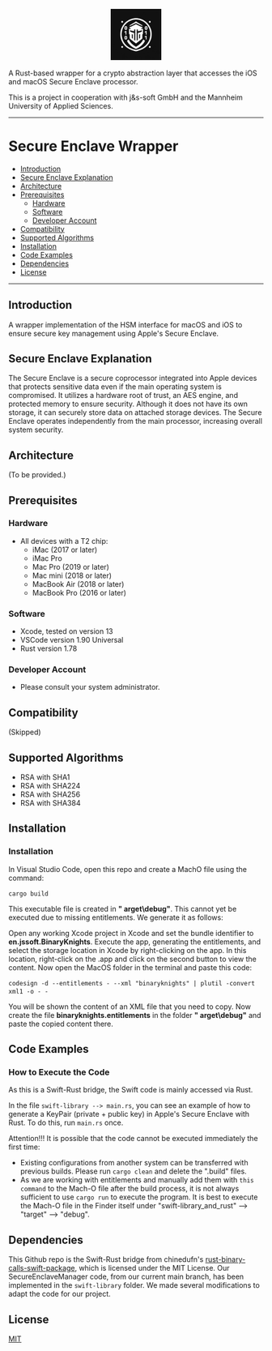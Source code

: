 
<p align=center>
    <a href="https://github.com/cep-sose2024/binary_knights/" target="_blank"><img src="documentation/pictures/logoBlack.png" style="width:20%;"></a>
</p>

A Rust-based wrapper for a crypto abstraction layer that accesses the iOS and macOS Secure Enclave processor.

This is a project in cooperation with j&s-soft GmbH and the Mannheim University of Applied Sciences.

---

# Secure Enclave Wrapper

- [Introduction](#introduction)
- [Secure Enclave Explanation](#secure-enclave-explanation)
- [Architecture](#architecture)
- [Prerequisites](#prerequisites)
    - [Hardware](#hardware)
    - [Software](#software)
    - [Developer Account](#developer-account)
- [Compatibility](#compatibility)
- [Supported Algorithms](#supported-algorithms)
- [Installation](#installation)
- [Code Examples](#code-examples)
- [Dependencies](#dependencies)
- [License](#license)

---

## Introduction
A wrapper implementation of the HSM interface for macOS and iOS to ensure secure key management using Apple's Secure Enclave.

## Secure Enclave Explanation
The Secure Enclave is a secure coprocessor integrated into Apple devices that protects sensitive data even if the main operating system is compromised. It utilizes a hardware root of trust, an AES engine, and protected memory to ensure security. Although it does not have its own storage, it can securely store data on attached storage devices. The Secure Enclave operates independently from the main processor, increasing overall system security.

## Architecture
(To be provided.)

## Prerequisites

### Hardware
- All devices with a T2 chip:
  - iMac (2017 or later)
  - iMac Pro
  - Mac Pro (2019 or later)
  - Mac mini (2018 or later)
  - MacBook Air (2018 or later)
  - MacBook Pro (2016 or later)

### Software
- Xcode, tested on version 13
- VSCode version 1.90 Universal
- Rust version 1.78

### Developer Account
- Please consult your system administrator.

## Compatibility
(Skipped)

## Supported Algorithms
- RSA with SHA1
- RSA with SHA224
- RSA with SHA256
- RSA with SHA384

## Installation
### Installation
In Visual Studio Code, open this repo and create a MachO file using the command:
```
cargo build
```
This executable file is created in **"	arget\debug"**. This cannot yet be executed due to missing entitlements. We generate it as follows:

Open any working Xcode project in Xcode and set the bundle identifier to **en.jssoft.BinaryKnights**. Execute the app, generating the entitlements, and select the storage location in Xcode by right-clicking on the app. In this location, right-click on the .app and click on the second button to view the content. Now open the MacOS folder in the terminal and paste this code:
```
codesign -d --entitlements - --xml "binaryknights" | plutil -convert xml1 -o - -
```
You will be shown the content of an XML file that you need to copy. Now create the file **binaryknights.entitlements** in the folder **"	arget\debug"** and paste the copied content there.

## Code Examples
### How to Execute the Code
As this is a Swift-Rust bridge, the Swift code is mainly accessed via Rust.

In the file `swift-library --> main.rs`, you can see an example of how to generate a KeyPair (private + public key) in Apple's Secure Enclave with Rust. To do this, run `main.rs` once.

Attention!!! It is possible that the code cannot be executed immediately the first time:
- Existing configurations from another system can be transferred with previous builds. Please run `cargo clean` and delete the ".build" files.
- As we are working with entitlements and manually add them with `this command` to the Mach-O file after the build process, it is not always sufficient to use `cargo run` to execute the program. It is best to execute the Mach-O file in the Finder itself under "swift-library_and_rust" --> "target" --> "debug".

## Dependencies
This Github repo is the Swift-Rust bridge from chinedufn's [rust-binary-calls-swift-package](https://github.com/chinedufn/swift-bridge/tree/ef01d21001914b79e0384627535098e15f87f096/examples/rust-binary-calls-swift-package), which is licensed under the MIT License. Our SecureEnclaveManager code, from our current main branch, has been implemented in the `swift-library` folder. We made several modifications to adapt the code for our project.

## License
[MIT](https://choosealicense.com/licenses/mit/)
